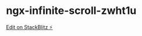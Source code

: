 # ngx-infinite-scroll-zwht1u

[Edit on StackBlitz ⚡️](https://stackblitz.com/edit/ngx-infinite-scroll-zwht1u)